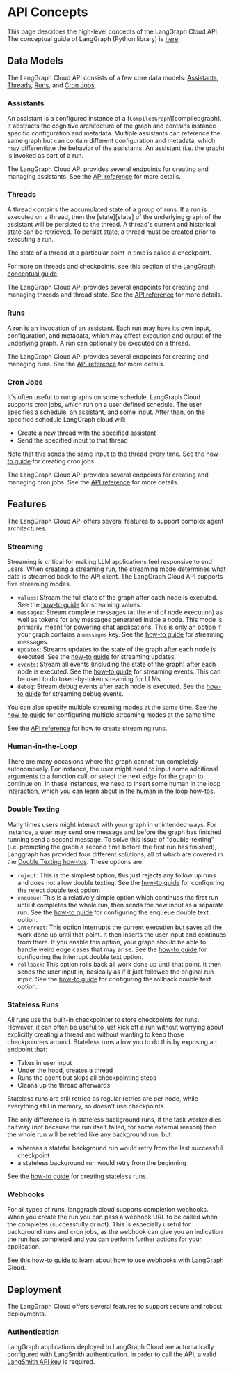 # API Concepts

This page describes the high-level concepts of the LangGraph Cloud API. The conceptual guide of LangGraph (Python library) is [here](../../concepts/index.md).

## Data Models

The LangGraph Cloud API consists of a few core data models: [Assistants](#assistants), [Threads](#threads), [Runs](#runs), and [Cron Jobs](#cron-jobs).

### Assistants

An assistant is a configured instance of a [`CompiledGraph`][compiledgraph]. It abstracts the cognitive architecture of the graph and contains instance specific configuration and metadata. Multiple assistants can reference the same graph but can contain different configuration and metadata, which may differentiate the behavior of the assistants. An assistant (i.e. the graph) is invoked as part of a run.

The LangGraph Cloud API provides several endpoints for creating and managing assistants. See the <a href="../reference/api/api_ref.html#tag/assistantscreate" target="_blank">API reference</a> for more details.

### Threads

A thread contains the accumulated state of a group of runs. If a run is executed on a thread, then the [state][state] of the underlying graph of the assistant will be persisted to the thread. A thread's current and historical state can be retrieved. To persist state, a thread must be created prior to executing a run.

The state of a thread at a particular point in time is called a checkpoint.

For more on threads and checkpoints, see this section of the [LangGraph conceptual guide](https://langchain-ai.github.io/langgraph/concepts/low_level/#checkpointer).

The LangGraph Cloud API provides several endpoints for creating and managing threads and thread state. See the <a href="../reference/api/api_ref.html#tag/threadscreate" target="_blank">API reference</a> for more details.

### Runs

A run is an invocation of an assistant. Each run may have its own input, configuration, and metadata, which may affect execution and output of the underlying graph. A run can optionally be executed on a thread.

The LangGraph Cloud API provides several endpoints for creating and managing runs. See the <a href="../reference/api/api_ref.html#tag/runscreate" target="_blank">API reference</a> for more details.

### Cron Jobs

It's often useful to run graphs on some schedule. LangGraph Cloud supports cron jobs, which run on a user defined schedule. The user specifies a schedule, an assistant, and some input. After than, on the specified schedule LangGraph cloud will:

- Create a new thread with the specified assistant
- Send the specified input to that thread

Note that this sends the same input to the thread every time. See the [how-to guide](../how-tos/cloud_examples/cron_jobs.ipynb) for creating cron jobs.

The LangGraph Cloud API provides several endpoints for creating and managing cron jobs. See the <a href="../reference/api/api_ref.html#tag/runscreate/POST/threads/{thread_id}/runs/crons" target="_blank">API reference</a> for more details.

## Features

The LangGraph Cloud API offers several features to support complex agent architectures.

### Streaming

Streaming is critical for making LLM applications feel responsive to end users. When creating a streaming run, the streaming mode determines what data is streamed back to the API client. The LangGraph Cloud API supports five streaming modes.

- `values`: Stream the full state of the graph after each node is executed. See the [how-to guide](../how-tos/stream_values.md) for streaming values.
- `messages`: Stream complete messages (at the end of node execution) as well as tokens for any messages generated inside a node. This mode is primarily meant for powering chat applications. This is only an option if your graph contains a `messages` key. See the [how-to guide](../how-tos/stream_messages.md) for streaming messages.
- `updates`: Streams updates to the state of the graph after each node is executed. See the [how-to guide](../how-tos/stream_updates.md) for streaming updates.
- `events`: Stream all events (including the state of the graph) after each node is executed. See the [how-to guide](../how-tos/stream_events.md) for streaming events. This can be used to do token-by-token streaming for LLMs.
- `debug`: Stream debug events after each node is executed. See the [how-to guide](../how-tos/stream_debug.md) for streaming debug events.

You can also specify multiple streaming modes at the same time. See the [how-to guide](../how-tos/stream_multiple.md) for configuring multiple streaming modes at the same time.

See the <a href="../reference/api/api_ref.html#tag/runscreate/POST/threads/{thread_id}/runs/stream" target="_blank">API reference</a> for how to create streaming runs.

### Human-in-the-Loop

There are many occasions where the graph cannot run completely autonomously. For instance, the user might need to input some additional arguments to a function call, or select the next edge for the graph to continue on. In these instances, we need to insert some human in the loop interaction, which you can learn about in the [human in the loop how-tos](../how-tos/index.md#human-in-the-loop).

### Double Texting

Many times users might interact with your graph in unintended ways. For instance, a user may send one message and before the graph has finished running send a second message. To solve this issue of "double-texting" (i.e. prompting the graph a second time before the first run has finished), Langgraph has provided four different solutions, all of which are covered in the [Double Texting how-tos](../how-tos/index.md#double-texting). These options are:

- `reject`: This is the simplest option, this just rejects any follow up runs and does not allow double texting. See the [how-to guide](../how-tos/cloud_examples/reject_concurrent.ipynb) for configuring the reject double text option.
- `enqueue`: This is a relatively simple option which continues the first run until it completes the whole run, then sends the new input as a separate run. See the [how-to guide](../how-tos/cloud_examples/enqueue_concurrent.ipynb) for configuring the enqueue double text option.
- `interrupt`: This option interrupts the current execution but saves all the work done up until that point. It then inserts the user input and continues from there. If you enable this option, your graph should be able to handle weird edge cases that may arise. See the [how-to guide](../how-tos/cloud_examples/interrupt_concurrent.ipynb) for configuring the interrupt double text option.
- `rollback`: This option rolls back all work done up until that point. It then sends the user input in, basically as if it just followed the original run input. See the [how-to guide](../how-tos/cloud_examples/rollback_concurrent.ipynb) for configuring the rollback double text option.

### Stateless Runs

All runs use the built-in checkpointer to store checkpoints for runs. However, it can often be useful to just kick off a run without worrying about explicitly creating a thread and without wanting to keep those checkpointers around. Stateless runs allow you to do this by exposing an endpoint that:

- Takes in user input
- Under the hood, creates a thread
- Runs the agent but skips all checkpointing steps
- Cleans up the thread afterwards

Stateless runs are still retried as regular retries are per node, while everything still in memory, so doesn't use checkpoints.

The only difference is in stateless background runs, if the task worker dies halfway (not because the run itself failed, for some external reason) then the whole run will be retried like any background run, but

- whereas a stateful background run would retry from the last successful checkpoint
- a stateless background run would retry from the beginning

See the [how-to guide](../how-tos/cloud_examples/stateless_runs.ipynb) for creating stateless runs.

### Webhooks

For all types of runs, langgraph cloud supports completion webhooks. When you create the run you can pass a webhook URL to be called when the completes (successfully or not). This is especially useful for background runs and cron jobs, as the webhook can give you an indication the run has completed and you can perform further actions for your appilcation.

See this [how-to guide](https://langchain-ai.github.io/langgraph/cloud/how-tos/cloud_examples/webhooks/) to learn about how to use webhooks with LangGraph Cloud.

## Deployment

The LangGraph Cloud offers several features to support secure and robost deployments.

### Authentication

LangGraph applications deployed to LangGraph Cloud are automatically configured with LangSmith authentication. In order to call the API, a valid <a href="https://docs.smith.langchain.com/how_to_guides/setup/create_account_api_key#api-keys" target="_blank">LangSmith API key</a> is required.
